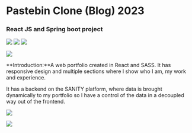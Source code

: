 # Pastebin Clone (Blog) 2023 
### React JS and Spring boot project 


![](https://img.shields.io/badge/ReactJS-18.2.0-blue) ![](https://img.shields.io/badge/SASS-pink) ![](https://img.shields.io/badge/SANITY-red) 

![](https://i.imgur.com/eArx8uX.png)

**Introduction:**A web portfolio created in React and SASS. It has responsive design and multiple sections where I show who I am, my work and experience.

It has a backend on the SANITY platform, where data is brought dynamically to my portfolio so I have a control of the data in a decoupled way out of the frontend.


![](https://i.imgur.com/1qrb4wt.png)

![](https://i.imgur.com/aW8J08g.png)
